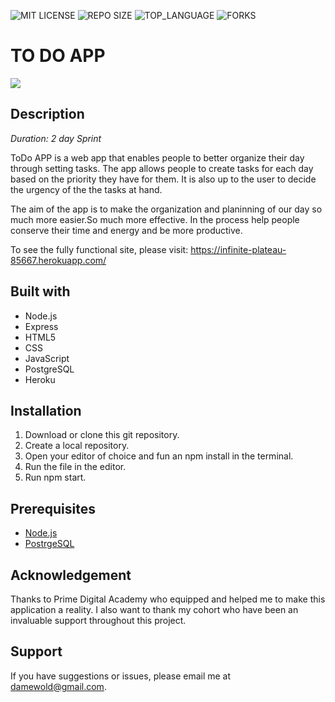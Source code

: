 ![MIT LICENSE](https://img.shields.io/github/license/scottbromander/the_marketplace.svg?style=flat-square)
![REPO SIZE](https://img.shields.io/github/repo-size/scottbromander/the_marketplace.svg?style=flat-square)
![TOP_LANGUAGE](https://img.shields.io/github/languages/top/scottbromander/the_marketplace.svg?style=flat-square)
![FORKS](https://img.shields.io/github/forks/scottbromander/the_marketplace.svg?style=social)

# TO DO APP

<img src='https://github.com/damewold/ToDoApp/blob/master/server/public/toDo.gif'/>

## Description 

_Duration: 2 day Sprint_

ToDo APP is a web app that enables people to better organize their day through setting tasks. The app allows people to create tasks for each day based on the priority they have for them. It is also up to the user to decide the urgency of the the tasks at hand. 

The aim of the app is to make the organization and planinning of our day so much more easier.So much more effective. In the process help people conserve their time and energy and be more productive.

To see the fully functional site, please visit: https://infinite-plateau-85667.herokuapp.com/

## Built with

- Node.js
- Express
- HTML5
- CSS
- JavaScript
- PostgreSQL
- Heroku

## Installation 

1. Download or clone this git repository.
2. Create a local repository.
3. Open your editor of choice and fun an npm install in the terminal.
4. Run the file in the editor.
5. Run npm start.

## Prerequisites

- [Node.js](https://nodejs.org/en/)
- [PostrgeSQL](https://www.postgresql.org/)



## Acknowledgement

Thanks to Prime Digital Academy who equipped and helped me to make this application a reality. I also want to thank my cohort who have been an invaluable support throughout this project. 

## Support

If you have suggestions or issues, please email me at damewold@gmail.com. 

